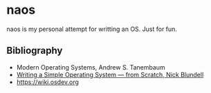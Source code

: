 # naos

naos is my personal attempt for writting an OS. Just for fun.

## Bibliography

* Modern Operating Systems, Andrew S. Tanembaum
* [Writing a Simple Operating System — from Scratch, Nick Blundell](https://www.cs.bham.ac.uk/~exr/lectures/opsys/10_11/lectures/os-dev.pdf)
* https://wiki.osdev.org
